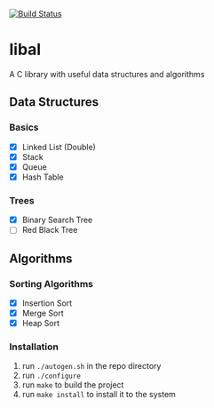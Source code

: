 [![Build Status](https://travis-ci.org/tharindu96/libal.svg?branch=master)](https://travis-ci.org/tharindu96/libal)

# libal

A C library with useful data structures and algorithms

## Data Structures

### Basics

- [x] Linked List (Double)
- [x] Stack
- [x] Queue
- [x] Hash Table

### Trees

- [x] Binary Search Tree
- [ ] Red Black Tree

## Algorithms

### Sorting Algorithms

- [x] Insertion Sort
- [x] Merge Sort
- [x] Heap Sort

### Installation

1. run `./autogen.sh` in the repo directory
2. run `./configure`
3. run `make` to build the project
4. run `make install` to install it to the system
